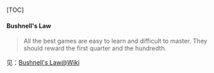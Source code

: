 [TOC]

#### Bushnell's Law

> All the best games are easy to learn and difficult to master. They should reward the first quarter and the hundredth.

见：[Bushnell's Law@Wiki](https://en.wikipedia.org/wiki/Bushnell%27s_Law)